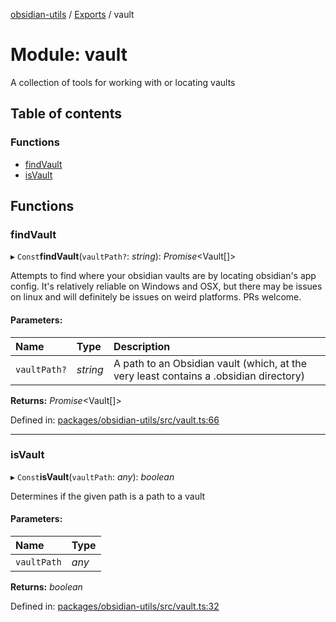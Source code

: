 [obsidian-utils](../README.md) / [Exports](../modules.md) / vault

# Module: vault

A collection of tools for working with or locating vaults

## Table of contents

### Functions

- [findVault](vault.md#findvault)
- [isVault](vault.md#isvault)

## Functions

### findVault

▸ `Const`**findVault**(`vaultPath?`: *string*): *Promise*<Vault[]\>

Attempts to find where your obsidian vaults are by locating obsidian's app config. It's relatively reliable
on Windows and OSX, but there may be issues on linux and will definitely be issues on weird platforms.
PRs welcome.

#### Parameters:

Name | Type | Description |
:------ | :------ | :------ |
`vaultPath?` | *string* | A path to an Obsidian vault (which, at the very least contains a .obsidian directory)    |

**Returns:** *Promise*<Vault[]\>

Defined in: [packages/obsidian-utils/src/vault.ts:66](https://github.com/zephraph/obsidian-tools/blob/a9d0109/packages/obsidian-utils/src/vault.ts#L66)

___

### isVault

▸ `Const`**isVault**(`vaultPath`: *any*): *boolean*

Determines if the given path is a path to a vault

#### Parameters:

Name | Type |
:------ | :------ |
`vaultPath` | *any* |

**Returns:** *boolean*

Defined in: [packages/obsidian-utils/src/vault.ts:32](https://github.com/zephraph/obsidian-tools/blob/a9d0109/packages/obsidian-utils/src/vault.ts#L32)
